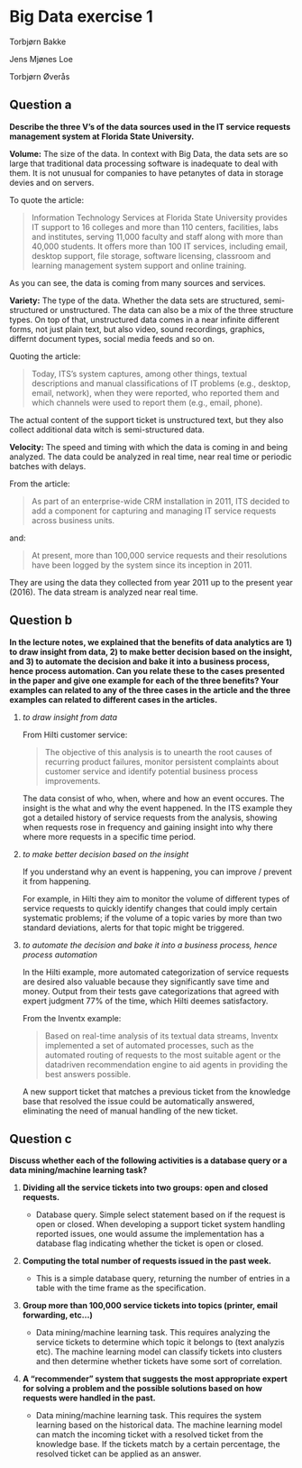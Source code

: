 # Big Data exercise 1

Torbjørn Bakke

Jens Mjønes Loe

Torbjørn Øverås

## Question a

**Describe the three V’s of the data sources used in the IT service requests management system at Florida State University.**

**Volume:** The size of the data. In context with Big Data, the data sets are so large that traditional data processing software is inadequate to deal with them. It is not unusual for companies to have petanytes of data in storage devies and on servers. 

To quote the article:

> Information Technology Services at Florida State University provides IT support to 16 colleges and more than 110 centers, facilities, labs and institutes, serving 11,000 faculty and staff along with more than 40,000 students. It offers more than 100 IT services, including email, desktop support,  file storage, software licensing, classroom and learning management system support and online training.

As you can see, the data is coming from many sources and services.

**Variety:** The type of the data. Whether the data sets are structured, semi-structured or unstructured. The data can also be a mix of the three structure types. On top of that, unstructured data comes in a near infinite different forms, not just plain text, but also video, sound recordings, graphics, differnt document types, social media feeds and so on. 

Quoting the article:

> Today, ITS’s system captures, among other things, textual descriptions and manual classifications  of  IT  problems  (e.g.,  desktop, email,  network),  when  they  were  reported,  who  reported  them  and  which  channels  were  used  to  report  them  (e.g.,  email,  phone).

The actual content of the support ticket is unstructured text, but they also collect additional data witch is semi-structured data.

**Velocity:** The speed and timing with which the data is coming in and being analyzed. The data could be analyzed in real time, near real time or periodic batches with delays.

From the article:

> As part of an enterprise-wide CRM installation in 2011, ITS decided to add a component for capturing and managing IT service requests across business units.

and:

> At present, more than 100,000 service requests and their resolutions have been logged by the system since its inception in 2011.

They are using the data they collected from year 2011 up to the present year (2016). The data stream is analyzed near real time.


## Question b

**In the lecture notes, we explained that the benefits of data analytics are 1) to draw insight from data, 2) to make better decision based on the insight, and 3) to automate the decision and bake it into a business process, hence process automation. Can you relate these to the cases presented in the paper and give one example for each of the three benefits? Your examples can related to any of the three cases in the article and the three examples can related to different cases in the articles.**

1. *to draw insight from data*

    From Hilti customer service:
    > The objective of this analysis is to unearth the root causes of recurring product failures, monitor persistent complaints about customer service and identify potential business process improvements.

    The data consist of who, when, where and how an event occures. The insight is the what and why the event happened. In the ITS example they got a detailed history of service requests from the analysis, showing when requests rose in frequency and gaining insight into why there where more requests in a specific time period.
 
2. *to make better decision based on the insight* 

    If you understand why an event is happening, you can improve / prevent it from happening.

    For example, in Hilti they aim to monitor the volume of different types of service requests to quickly identify changes that could imply certain systematic problems; if the volume of a topic varies by more than two standard deviations, alerts for that topic might be triggered. 
 
3. *to automate the decision and bake it into a business process, hence process automation*
   
   In the Hilti example, more automated categorization of service requests are desired also valuable because they significantly save time and money. Output from their tests gave categorizations that agreed with expert judgment 77% of the time, which Hilti deemes satisfactory.

   From the Inventx example:
   
   > Based on real-time analysis of its textual data streams, Inventx implemented a set of automated processes, such as the automated routing of requests to the most suitable agent or the datadriven recommendation engine to aid agents in providing the best answers possible.

   A new support ticket that matches a previous ticket from the knowledge base that resolved the issue could be automatically answered, eliminating the need of manual handling of the new ticket.

## Question c

**Discuss whether each of the following activities is a database query or a data mining/machine learning task?**

1. **Dividing all the service tickets into two groups: open and closed requests.**
    - Database query. Simple select statement based on if the request is open or closed. When developing a support ticket system handling reported issues, one would assume the implementation has a database flag indicating whether the ticket is open or closed.

2. **Computing the total number of requests issued in the past week.**
    - This is a simple database query, returning the number of entries in a table with the time frame as the specification.

3. **Group more than 100,000 service tickets into topics (printer, email forwarding, etc…)**
    - Data mining/machine learning task. This requires analyzing the service tickets to determine which topic it belongs to (text analyzis etc). The machine learning model can classify tickets into clusters and then determine whether tickets have some sort of correlation.

4. **A “recommender” system that suggests the most appropriate expert for solving a problem and the possible solutions based on how requests were handled in the past.**
    - Data mining/machine learning task. This requires the system learning based on the historical data. The machine learning model can match the incoming ticket with a resolved ticket from the knowledge base. If the tickets match by a certain percentage, the resolved ticket can be applied as an answer.
